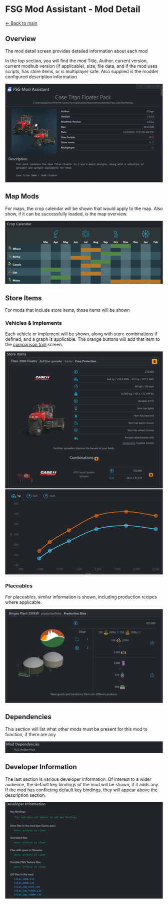 # FSG Mod Assistant - Mod Detail

[← Back to main](index.html)

## Overview

The mod detail screen provides detailed information about each mod

In the top section, you will find the mod Title, Author, current version, current modhub version (if applicable), size, file data, and if the mod uses scripts, has store items, or is multiplayer safe. Also supplied is the modder configured description information

![overview](img340/mod-detail-main.png)

## Map Mods

For maps, the crop calendar will be shown that would apply to the map. Also show, if it can be successfully loaded, is the map overview.

![crop](img340/mod-detail-cropcalendar.png)

## Store Items

For mods that include store items, those items will be shown

### Vehicles & Implements

Each vehicle or implement will be shown, along with store combinations if defined, and a graph is applicable.  The orange buttons will add that item to the [comparison tool](comparetool.html) screen.

![--](img340/mod-detail-store-vehicle.png)
![--](img340/mod-detail-store-graph.png)

### Placeables

For placeables, similar information is shown, including production recipes where applicable.

![crop](img340/mod-detail-production.png)

## Dependencies

This section will list what other mods must be present for this mod to function, if there are any

![depend](img340/mod-detail-depend.png)

## Developer Information

The last section is various developer information.  Of interest to a wider audience, the default key bindings of the mod will be shown, if it adds any.  If the mod has conflicting default key bindings, they will appear above the description section.

![keys](img340/mod-detail-devel.png)
